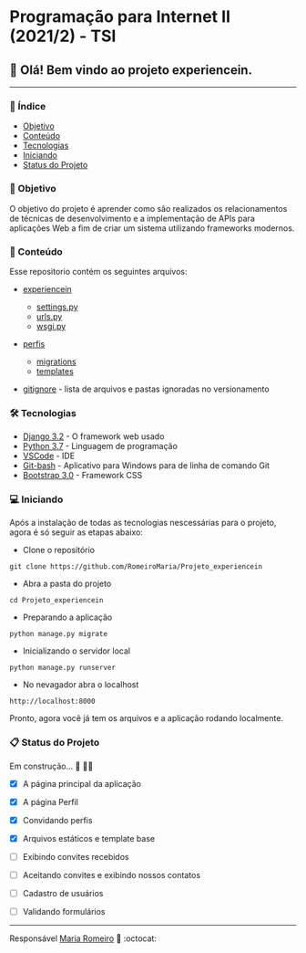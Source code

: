# Programação para Internet II (2021/2) - TSI


## :rocket: Olá! Bem vindo ao projeto experiencein.
---
### :pushpin: Índice
- [Objetivo](#dart-objetivo)
- [Conteúdo](#open_file_folder-conte%C3%BAdo)
- [Tecnologias](#hammer_and_wrench-tecnologias)
- [Iniciando](#computer-iniciando)
- [Status do Projeto](#clipboard-status-do-projeto)

### :dart: Objetivo

 O objetivo do projeto é aprender como são realizados os relacionamentos de técnicas de desenvolvimento e a implementação de APIs para aplicações Web a fim de criar um sistema utilizando frameworks modernos.

### :open_file_folder: Conteúdo
Esse repositorio contém os seguintes arquivos:
* [experiencein](https://github.com/RomeiroMaria/Projeto_experiencein/tree/master/experiencein)
    * [settings.py](https://github.com/RomeiroMaria/Projeto_experiencein/blob/master/experiencein/settings.py)
    * [urls.py](https://github.com/RomeiroMaria/Projeto_experiencein/blob/master/experiencein/urls.py)
    * [wsgi.py](https://github.com/RomeiroMaria/Projeto_experiencein/blob/master/experiencein/wsgi.py)

* [perfis](https://github.com/RomeiroMaria/Projeto_experiencein/tree/master/perfis)
    * [migrations](https://github.com/RomeiroMaria/Projeto_experiencein/tree/master/perfis/migrations)
    * [templates](https://github.com/RomeiroMaria/Projeto_experiencein/tree/master/perfis/templates)

* [gitignore](https://github.com/RomeiroMaria/Projeto_experiencein/blob/master/.gitignore) - lista de arquivos e pastas ignoradas no versionamento

### :hammer_and_wrench: Tecnologias

* [Django 3.2](https://www.djangoproject.com/) - O framework web usado
* [Python 3.7](https://www.python.org/downloads/) - Linguagem de programação
* [VSCode](https://code.visualstudio.com/) - IDE
* [Git-bash](https://git-scm.com/downloads) - Aplicativo para Windows para  de linha de comando Git
* [Bootstrap 3.0](https://1drv.ms/u/s!Av8pSmXDlugUjdJ0-ciRht5gFvuOhA) - Framework CSS


### :computer: Iniciando
Após a instalação de todas as tecnologias nescessárias para o projeto, agora é só seguir as etapas abaixo:
* Clone o repositório
```
git clone https://github.com/RomeiroMaria/Projeto_experiencein
```
* Abra a pasta do projeto
```
cd Projeto_experiencein
```
* Preparando a aplicação
```
python manage.py migrate
```
* Inicializando o servidor local
```
python manage.py runserver
```
* No nevagador abra o localhost
```
http://localhost:8000
```
Pronto, agora você já tem os arquivos e a aplicação rodando localmente. 
### :clipboard: Status do Projeto

Em construção...  :construction: :construction_worker_woman:

- [x] A página principal da aplicação

- [x] A página Perfil

- [x] Convidando perfis

- [x] Arquivos estáticos e template base

- [ ] Exibindo convites recebidos

- [ ] Aceitando convites e exibindo nossos contatos

- [ ] Cadastro de usuários

- [ ] Validando formulários


---
 Responsável [Maria Romeiro](https://github.com/RomeiroMaria) :woman: :octocat:

